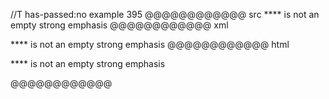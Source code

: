 //T has-passed:no
example 395
@@@@@@@@@@@@ src
**** is not an empty strong emphasis
@@@@@@@@@@@@ xml
<?xml version="1.0" encoding="UTF-8"?>
<!DOCTYPE document SYSTEM "CommonMark.dtd">
<document xmlns="http://commonmark.org/xml/1.0">
  <paragraph>
    <text>**** is not an empty strong emphasis</text>
  </paragraph>
</document>
@@@@@@@@@@@@ html
<p>**** is not an empty strong emphasis</p>
@@@@@@@@@@@@
